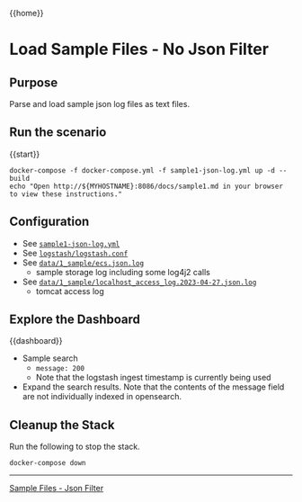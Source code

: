 {{home}}
# Load Sample Files - No Json Filter

## Purpose
Parse and load sample json log files as text files.

## Run the scenario
 
{{start}}

```
docker-compose -f docker-compose.yml -f sample1-json-log.yml up -d --build
echo "Open http://${MYHOSTNAME}:8086/docs/sample1.md in your browser to view these instructions."

```

## Configuration
- See [`sample1-json-log.yml`](../sample1-json-log.yml)
- See [`logstash/logstash.conf`](../logstash/logstash.conf)
- See [`data/1_sample/ecs.json.log`](../data/1_sample/ecs.json.log)
  - sample storage log including some log4j2 calls
- See [`data/1_sample/localhost_access_log.2023-04-27.json.log`](../data/1_sample/localhost_access_log.2023-04-27.json.log)
  - tomcat access log

## Explore the Dashboard


{{dashboard}}
- Sample search
  - `message: 200`
  - Note that the logstash ingest timestamp is currently being used
- Expand the search results.  Note that the contents of the message field are not individually indexed in opensearch.

## Cleanup the Stack

Run the following to stop the stack.

```
docker-compose down
```

---
[Sample Files - Json Filter](sample1_with_json.md)
